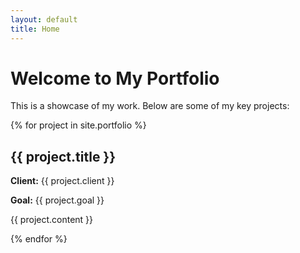 ```yaml
---
layout: default
title: Home
---
```


# Welcome to My Portfolio

This is a showcase of my work. Below are some of my key projects:

{% for project in site.portfolio %}
  <div class="project">
    <h2>{{ project.title }}</h2>
    <p><strong>Client:</strong> {{ project.client }}</p>
    <p><strong>Goal:</strong> {{ project.goal }}</p>
    <p>{{ project.content }}</p>
  </div>
{% endfor %}

